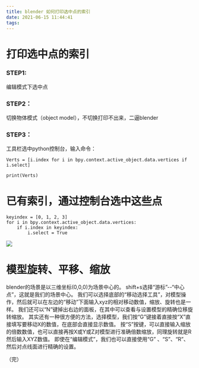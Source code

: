 ```yaml
---
title: blender 如何打印选中点的索引
date: 2021-06-15 11:44:41
tags:
---
```


# 打印选中点的索引

### STEP1:
编辑模式下选中点

### STEP2：
切换物体模式（object model），不切换打印不出来，二逼blender

### STEP3：
工具栏选中python控制台，输入命令：

```
Verts = [i.index for i in bpy.context.active_object.data.vertices if i.select]

print(Verts)
```

# 已有索引，通过控制台选中这些点


```
keyindex = [0, 1, 2, 3]
for i in bpy.context.active_object.data.vertices: 
    if i.index in keyindex:
        i.select = True
```
![](https://mweb-image-1259394369.cos.ap-guangzhou.myqcloud.com/2021/09/06/16309172817051.jpg)


# 模型旋转、平移、缩放

blender的场景是以三维坐标(0,0,0)为场景中心的。
shift+s选择“游标”--“中心点”，这就是我们的场景中心。
我们可以选择底部的“移动选择工具”，对模型操作，然后就可以在左边的“移动”下面输入xyz的相对移动数值，缩放、旋转也是一样。
我们还可以“N”键掉出右边的面板，在其中可以查看与设置模型的精确位移旋转缩放。
其实还有一种很方便的方法，选择模型，我们按“G”键接着直接按“X”直接填写要移动X的数值，在底部会直接显示数值。
按“S”按键，可以直接输入缩放的倍数数值，也可以直接再按X或Y或Z对模型进行准确倍数缩放，同理旋转就是R然后输入XYZ数值。
即使在“编辑模式”，我们也可以直接使用“G” 、“S”、“R”、然后对点线面进行精确的设置。

（完）